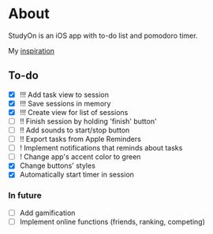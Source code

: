 #  About
StudyOn is an iOS app with to-do list and pomodoro timer.

My [inspiration](https://youtu.be/TiuWk14VKZA?si=Y3mDtDRyu_dLdvbx)

## To-do
- [x] !!! Add task view to session
- [x] !!! Save sessions in memory
- [x] !!! Create view for list of sessions
- [ ] !! Finish session by holding 'finish' button'
- [ ] !! Add sounds to start/stop button
- [ ] !! Export tasks from Apple Reminders
- [ ] ! Implement notifications that reminds about tasks
- [ ] ! Change app's accent color to green
- [x] Change buttons' styles
- [x] Automatically start timer in session

### In future
- [ ] Add gamification
- [ ] Implement online functions (friends, ranking, competing)
